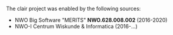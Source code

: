 The clair project was enabled by the following sources:

* NWO Big Software "MERITS" **NWO.628.008.002** (2016-2020)
* NWO-I Centrum Wiskunde & Informatica (2016-...)
